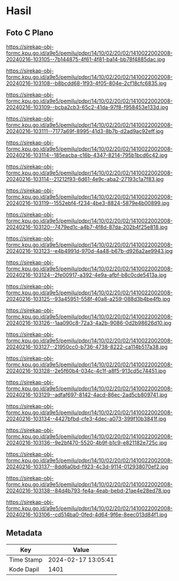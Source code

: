 # Hasil

## Foto C Plano

https://sirekap-obj-formc.kpu.go.id/a9e5/pemilu/pdpr/14/10/02/20/02/1410022002008-20240216-103105--7b144875-4f61-4f81-ba14-bb78f4885dac.jpg

https://sirekap-obj-formc.kpu.go.id/a9e5/pemilu/pdpr/14/10/02/20/02/1410022002008-20240216-103108--b8bcdd68-1f93-4f05-804e-2cf18cfc6835.jpg

https://sirekap-obj-formc.kpu.go.id/a9e5/pemilu/pdpr/14/10/02/20/02/1410022002008-20240216-103109--bcba2cb3-65c2-41da-97f8-f958453e133d.jpg

https://sirekap-obj-formc.kpu.go.id/a9e5/pemilu/pdpr/14/10/02/20/02/1410022002008-20240216-103111--7177a69f-8995-41d3-8b7b-d2ad9ac92eff.jpg

https://sirekap-obj-formc.kpu.go.id/a9e5/pemilu/pdpr/14/10/02/20/02/1410022002008-20240216-103114--185eacba-c16b-4347-8214-795b1bcd6c42.jpg

https://sirekap-obj-formc.kpu.go.id/a9e5/pemilu/pdpr/14/10/02/20/02/1410022002008-20240216-103114--21212f93-6d61-4e9c-aba2-27193c1a7f83.jpg

https://sirekap-obj-formc.kpu.go.id/a9e5/pemilu/pdpr/14/10/02/20/02/1410022002008-20240216-103119--1552ebf4-f234-4be3-8824-5879e4b00899.jpg

https://sirekap-obj-formc.kpu.go.id/a9e5/pemilu/pdpr/14/10/02/20/02/1410022002008-20240216-103120--7479ed1c-a4b7-4f8d-87da-202b4f25e818.jpg

https://sirekap-obj-formc.kpu.go.id/a9e5/pemilu/pdpr/14/10/02/20/02/1410022002008-20240216-103123--e4b4991d-970d-4a48-b67b-d926a2ae9943.jpg

https://sirekap-obj-formc.kpu.go.id/a9e5/pemilu/pdpr/14/10/02/20/02/1410022002008-20240216-103124--2fe00917-a392-4e9a-afbf-b8c0cde5413a.jpg

https://sirekap-obj-formc.kpu.go.id/a9e5/pemilu/pdpr/14/10/02/20/02/1410022002008-20240216-103125--93a45951-558f-40a8-a259-088d3b4be4fb.jpg

https://sirekap-obj-formc.kpu.go.id/a9e5/pemilu/pdpr/14/10/02/20/02/1410022002008-20240216-103126--1aa090c8-72a3-4a2b-9086-0d2b98626d10.jpg

https://sirekap-obj-formc.kpu.go.id/a9e5/pemilu/pdpr/14/10/02/20/02/1410022002008-20240216-103127--21950cc0-b736-4738-8222-ca114b517a38.jpg

https://sirekap-obj-formc.kpu.go.id/a9e5/pemilu/pdpr/14/10/02/20/02/1410022002008-20240216-103128--2e5f60b4-034c-4c1f-a8f5-913cd5c74451.jpg

https://sirekap-obj-formc.kpu.go.id/a9e5/pemilu/pdpr/14/10/02/20/02/1410022002008-20240216-103129--adfaf697-8142-4acd-86ec-2ad5cb809741.jpg

https://sirekap-obj-formc.kpu.go.id/a9e5/pemilu/pdpr/14/10/02/20/02/1410022002008-20240216-103134--4427bfbd-cfe3-4dec-a073-399f10b3841f.jpg

https://sirekap-obj-formc.kpu.go.id/a9e5/pemilu/pdpr/14/10/02/20/02/1410022002008-20240216-103136--9e2bf470-5520-4b9f-b1c9-e821182e725c.jpg

https://sirekap-obj-formc.kpu.go.id/a9e5/pemilu/pdpr/14/10/02/20/02/1410022002008-20240216-103137--8dd6a0bd-f923-4c3d-9114-012938070ef2.jpg

https://sirekap-obj-formc.kpu.go.id/a9e5/pemilu/pdpr/14/10/02/20/02/1410022002008-20240216-103138--84d4b793-fe4a-4eab-bebd-21ae4e28ed78.jpg

https://sirekap-obj-formc.kpu.go.id/a9e5/pemilu/pdpr/14/10/02/20/02/1410022002008-20240216-103106--cd514ba0-0fed-4d64-9f6e-8eec013d84f1.jpg


## Metadata

| Key        | Value               |
| ---------- | ------------------- |
| Time Stamp | 2024-02-17 13:05:41 |
| Kode Dapil | 1401                |



